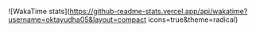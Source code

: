 <!--![Top Langs](https://github-readme-stats.vercel.app/api/top-langs/?username=oktayudha05&layout=compact)-->
![WakaTime stats](https://github-readme-stats.vercel.app/api/wakatime?username=oktayudha05&layout=compact icons=true&theme=radical)
<!--
**oktayudha05/oktayudha05** is a ✨ _special_ ✨ repository because its `README.md` (this file) appears on your GitHub profile.

Here are some ideas to get you started:

- 🔭 I’m currently working on ...
- 🌱 I’m currently learning ...
- 👯 I’m looking to collaborate on ...
- 🤔 I’m looking for help with ...
- 💬 Ask me about ...
- 📫 How to reach me: ...
- 😄 Pronouns: ...
- ⚡ Fun fact: ...
-->
